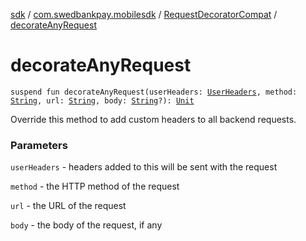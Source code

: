 [sdk](../../index.md) / [com.swedbankpay.mobilesdk](../index.md) / [RequestDecoratorCompat](index.md) / [decorateAnyRequest](./decorate-any-request.md)

# decorateAnyRequest

`suspend fun decorateAnyRequest(userHeaders: `[`UserHeaders`](../-user-headers/index.md)`, method: `[`String`](https://kotlinlang.org/api/latest/jvm/stdlib/kotlin/-string/index.html)`, url: `[`String`](https://kotlinlang.org/api/latest/jvm/stdlib/kotlin/-string/index.html)`, body: `[`String`](https://kotlinlang.org/api/latest/jvm/stdlib/kotlin/-string/index.html)`?): `[`Unit`](https://kotlinlang.org/api/latest/jvm/stdlib/kotlin/-unit/index.html)

Override this method to add custom headers to all backend requests.

### Parameters

`userHeaders` - headers added to this will be sent with the request

`method` - the HTTP method of the request

`url` - the URL of the request

`body` - the body of the request, if any